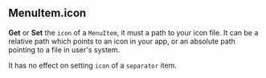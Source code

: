 ## MenuItem.icon

**Get** or **Set** the `icon` of a `MenuItem`, it must a path to your icon file. It can be a relative path which points to an icon in your app, or an absolute path pointing to a file in user's system.

It has no effect on setting `icon` of a `separator` item.